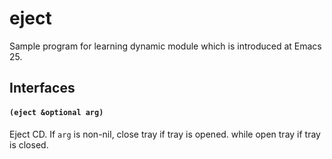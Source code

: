# eject

Sample program for learning dynamic module which is introduced at Emacs 25.


## Interfaces

#### `(eject &optional arg)`

Eject CD. If `arg` is non-nil, close tray if tray is opened. while open tray
if tray is closed.
